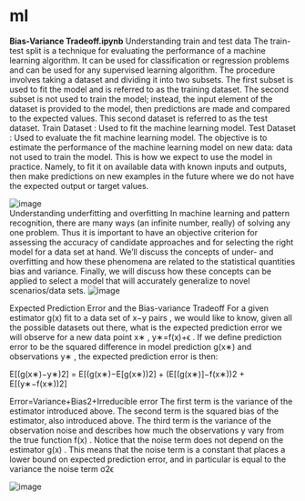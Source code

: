 # ml
**Bias-Variance Tradeoff.ipynb**
Understanding train and test data
The train-test split is a technique for evaluating the performance of a machine learning algorithm. It can be used for classification or regression problems and can be used for any supervised learning algorithm.
The procedure involves taking a dataset and dividing it into two subsets. The first subset is used to fit the model and is referred to as the training dataset. The second subset is not used to train the model; instead, the input element of the dataset is provided to the model, then predictions are made and compared to the expected values. This second dataset is referred to as the test dataset.
Train Dataset : Used to fit the machine learning model.
Test Dataset : Used to evaluate the fit machine learning model.
The objective is to estimate the performance of the machine learning model on new data: data not used to train the model. This is how we expect to use the model in practice. Namely, to fit it on available data with known inputs and outputs, then make predictions on new examples in the future where we do not have the expected output or target values.

![image](https://github.com/Pawanme9034/ml/assets/122411441/6ee1cfea-6a13-4ee9-8e12-ba3aa15f21eb)
\
Understanding underfitting and overfitting
In machine learning and pattern recognition, there are many ways (an infinite number, really) of solving any one problem. Thus it is important to have an objective criterion for assessing the accuracy of candidate approaches and for selecting the right model for a data set at hand. We’ll discuss the concepts of under- and overfitting and how these phenomena are related to the statistical quantities bias and variance. Finally, we will discuss how these concepts can be applied to select a model that will accurately generalize to novel scenarios/data sets.
![image](https://github.com/Pawanme9034/ml/assets/122411441/ee9d1ba4-a2a7-48a5-886f-61a89188d14c)

Expected Prediction Error and the Bias-variance Tradeoff
For a given estimator  g(x)  fit to a data set of  x−y  pairs , we would like to know, given all the possible datasets out there, what is the expected prediction error we will observe for a new data point  x∗ ,  y∗=f(x)+ϵ . If we define prediction error to be the squared difference in model prediction  g(x∗)  and observations  y∗ , the expected prediction error is then:

E[(g(x∗)−y∗)2]  =  E[(g(x∗)−E[g(x∗))2]  +  (E[(g(x∗)]−f(x∗))2 +  E[(y∗−f(x∗))2] 

Error=Variance+Bias2+Irreducible error 
The first term is the variance of the estimator introduced above.
The second term is the squared bias of the estimator, also introduced above.
The third term is the variance of the observation noise and describes how much the observations  y  vary from the true function  f(x) . Notice that the noise term does not depend on the estimator  g(x) . This means that the noise term is a constant that places a lower bound on expected prediction error, and in particular is equal to the variance the noise term  σ2ϵ

![image](https://github.com/Pawanme9034/ml/assets/122411441/588b9e77-f5a4-4974-b64e-089ddfcaa7fa)





